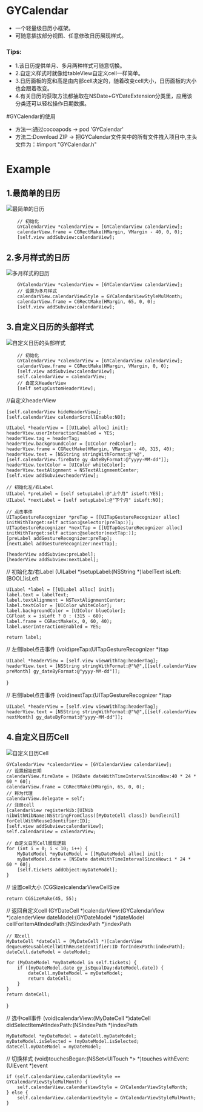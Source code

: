# GYCalendar
* 一个轻量级日历小框架。
* 可随意插拔部分视图、任意修改日历展现样式。

### Tips:
* 1.该日历提供单月、多月两种样式可随意切换。
* 2.自定义样式时就像给tableView自定义cell一样简单。
* 3.日历面板的宽和高是由内部cell决定的，随着改变cell大小，日历面板的大小也会跟着改变。
* 4.有关日历的获取方法都抽取在NSDate+GYDateExtension分类里，应用该分类还可以轻松操作日期数据。

#GYCalendar的使用
* 方法一:通过cocoapods -> pod 'GYCalendar'
* 方法二:Download ZIP -> 把GYCalendar文件夹中的所有文件拽入项目中,主头文件为：#import "GYCalendar.h"


# Example
## 1.最简单的日历
![最简单的日历](https://raw.githubusercontent.com/ShinyG/GYCalendar/master/gif/EazyCalendar.gif)

```objc    
    // 初始化
    GYCalendarView *calendarView = [GYCalendarView calendarView];
    calendarView.frame = CGRectMake(HMargin, VMargin - 40, 0, 0);
    [self.view addSubview:calendarView];
```

## 2.多月样式的日历
![多月样式的日历](https://raw.githubusercontent.com/ShinyG/GYCalendar/master/gif/MultiCalendar.gif)

```objc
    GYCalendarView *calendarView = [GYCalendarView calendarView];
    // 设置为多月样式
    calendarView.calendarViewStyle = GYCalendarViewStyleMulMonth;
    calendarView.frame = CGRectMake(HMargin, 65, 0, 0);
    [self.view addSubview:calendarView];
```

## 3.自定义日历的头部样式
![自定义日历的头部样式](https://raw.githubusercontent.com/ShinyG/GYCalendar/master/gif/CustomHeaderCalendar.gif)

```objc
    // 初始化
    GYCalendarView *calendarView = [GYCalendarView calendarView];
    calendarView.frame = CGRectMake(HMargin, VMargin, 0, 0);
    [self.view addSubview:calendarView];
    self.calendarView = calendarView;
    // 自定义HeaderView
    [self setupCustomHeaderView];       
```


//自定义headerView

    [self.calendarView hideHeaderView];
    [self.calendarView calendarScrollEnable:NO];
    
    UILabel *headerView = [[UILabel alloc] init];
    headerView.userInteractionEnabled = YES;
    headerView.tag = headerTag;
    headerView.backgroundColor = [UIColor redColor];
    headerView.frame = CGRectMake(HMargin, VMargin - 40, 315, 40);
    headerView.text = [NSString stringWithFormat:@"%@",[self.calendarView.fireDate gy_dateByFormat:@"yyyy-MM-dd"]];
    headerView.textColor = [UIColor whiteColor];
    headerView.textAlignment = NSTextAlignmentCenter;
    [self.view addSubview:headerView];
    
    // 初始化左/右Label
    UILabel *preLabel = [self setupLabel:@"上个月" isLeft:YES];
    UILabel *nextLabel = [self setupLabel:@"下个月" isLeft:NO];
    
    // 点击事件
    UITapGestureRecognizer *preTap = [[UITapGestureRecognizer alloc] initWithTarget:self action:@selector(preTap:)];
    UITapGestureRecognizer *nextTap = [[UITapGestureRecognizer alloc] initWithTarget:self action:@selector(nextTap:)];
    [preLabel addGestureRecognizer:preTap];
    [nextLabel addGestureRecognizer:nextTap];
    
    [headerView addSubview:preLabel];
    [headerView addSubview:nextLabel];


// 初始化左/右Label (UILabel *)setupLabel:(NSString *)labelText isLeft:(BOOL)isLeft

    UILabel *label = [[UILabel alloc] init];
    label.text = labelText;
    label.textAlignment = NSTextAlignmentCenter;
    label.textColor = [UIColor whiteColor];
    label.backgroundColor = [UIColor blueColor];
    CGFloat x = isLeft ? 0 : (315 - 60);
    label.frame = CGRectMake(x, 0, 60, 40);
    label.userInteractionEnabled = YES;
    
    return label;

// 左侧label点击事件 (void)preTap:(UITapGestureRecognizer *)tap

    UILabel *headerView = [self.view viewWithTag:headerTag];
    headerView.text = [NSString stringWithFormat:@"%@",[[self.calendarView preMonth] gy_dateByFormat:@"yyyy-MM-dd"]];
}

// 右侧label点击事件 (void)nextTap:(UITapGestureRecognizer *)tap

    UILabel *headerView = [self.view viewWithTag:headerTag];
    headerView.text = [NSString stringWithFormat:@"%@",[[self.calendarView nextMonth] gy_dateByFormat:@"yyyy-MM-dd"]];
    

## 4.自定义日历Cell
![自定义日历Cell](https://raw.githubusercontent.com/ShinyG/GYCalendar/master/gif/CustomCellCalendar.gif)

	GYCalendarView *calendarView = [GYCalendarView calendarView];
    // 设置起始日期
    calendarView.fireDate = [NSDate dateWithTimeIntervalSinceNow:40 * 24 * 60 * 60];
    calendarView.frame = CGRectMake(HMargin, 65, 0, 0);
    // 称为代理
    calendarView.delegate = self;
    // 注册cell
    [calendarView registerNib:[UINib nibWithNibName:NSStringFromClass([MyDateCell class]) bundle:nil] forCellWithReuseIdentifier:ID];
    [self.view addSubview:calendarView];
    self.calendarView = calendarView;
    
    // 自定义日历Cell展现逻辑
    for (int i = 0; i < 10; i++) {
        MyDateModel *myDateModel = [[MyDateModel alloc] init];
        myDateModel.date = [NSDate dateWithTimeIntervalSinceNow:i * 24 * 60 * 60];
        [self.tickets addObject:myDateModel];
    }
    
    
// 设置cell大小 (CGSize)calendarViewCellSize
   
    return CGSizeMake(45, 55);

// 返回自定义cell (GYDateCell *)calendarView:(GYCalendarView *)calenderView dateModel:(GYDateModel *)dateModel cellForItemAtIndexPath:(NSIndexPath *)indexPath

    // 取cell
    MyDateCell *dateCell = (MyDateCell *)[calenderView dequeueReusableCellWithReuseIdentifier:ID forIndexPath:indexPath];
    dateCell.dateModel = dateModel;
    
    for (MyDateModel *myDateModel in self.tickets) {
        if ([myDateModel.date gy_isEqualDay:dateModel.date]) {
            dateCell.myDateModel = myDateModel;
            return dateCell;
        }
    }
    return dateCell;
}

// 选中cell事件 (void)calendarView:(MyDateCell *)dateCell didSelectItemAtIndexPath:(NSIndexPath *)indexPath

    MyDateModel *myDateModel = dateCell.myDateModel;
    myDateModel.isSelected = !myDateModel.isSelected;
    dateCell.myDateModel = myDateModel;

// 切换样式 (void)touchesBegan:(NSSet<UITouch *> *)touches withEvent:(UIEvent *)event

    if (self.calendarView.calendarViewStyle == GYCalendarViewStyleMulMonth) {
        self.calendarView.calendarViewStyle = GYCalendarViewStyleMonth;
    } else {
        self.calendarView.calendarViewStyle = GYCalendarViewStyleMulMonth;
    }
